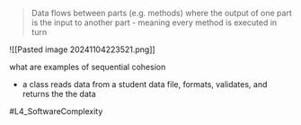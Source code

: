 > Data flows between parts (e.g. methods) where the output of one part is the input to another part - meaning every method is executed in turn

![[Pasted image 20241104223521.png]]

what are examples of sequential cohesion
- a class reads data from a student data file, formats, validates, and returns the the data


#L4_SoftwareComplexity 